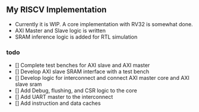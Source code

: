 ## My RISCV Implementation

- Currently it is WIP. A core implementation with RV32 is somewhat done.
- AXI Master and Slave logic is written
- SRAM inference logic is added for RTL simulation

### todo
- [] Complete test benches for AXI slave and AXI master
- [] Develop AXI slave SRAM interface with a test bench
- [] Develop logic for interconnect and connect AXI master core and AXI slave sram
- [] Add Debug, flushing, and CSR logic to the core
- [] Add UART master to the interconnect
- [] Add instruction and data caches
